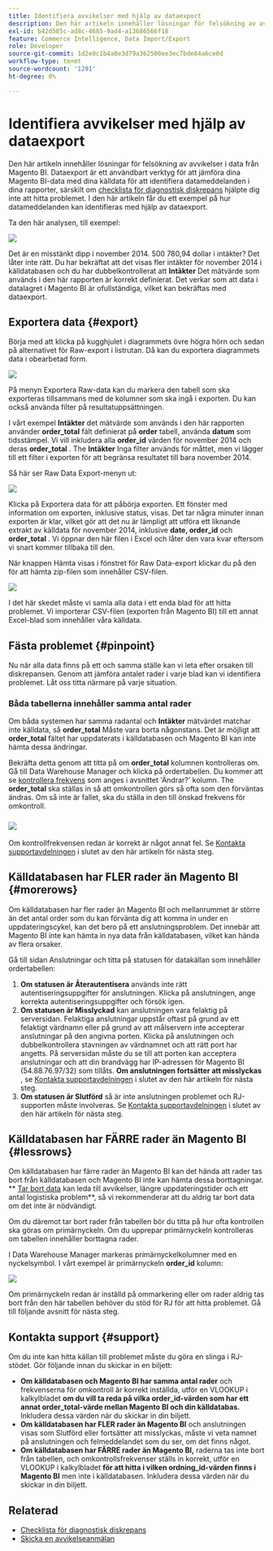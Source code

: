 ```yaml
---
title: Identifiera avvikelser med hjälp av dataexport
description: Den här artikeln innehåller lösningar för felsökning av avvikelser i data från Magento BI. Dataexport är ett användbart verktyg för att jämföra dina Magento BI-data med dina källdata för att identifiera datameddelanden i dina rapporter, särskilt om [checklista för diagnostik av diskrepanser](/help/troubleshooting/miscellaneous/diagnosing-a-data-discrepancy.md) inte hjälper dig att identifiera problemet. I den här artikeln får du ett exempel på hur datameddelanden kan identifieras med hjälp av dataexport.
exl-id: b42d585c-ad8c-4685-9ad4-a13686566f18
feature: Commerce Intelligence, Data Import/Export
role: Developer
source-git-commit: 1d2e0c1b4a8e3d79a362500ee3ec7bde84a6ce0d
workflow-type: tm+mt
source-wordcount: '1291'
ht-degree: 0%

---
```


# Identifiera avvikelser med hjälp av dataexport

Den här artikeln innehåller lösningar för felsökning av avvikelser i data från Magento BI. Dataexport är ett användbart verktyg för att jämföra dina Magento BI-data med dina källdata för att identifiera datameddelanden i dina rapporter, särskilt om [checklista för diagnostisk diskrepans](/help/troubleshooting/miscellaneous/diagnosing-a-data-discrepancy.md) hjälpte dig inte att hitta problemet. I den här artikeln får du ett exempel på hur datameddelanden kan identifieras med hjälp av dataexport.

Ta den här analysen, till exempel:

![](assets/Exports_Discrepancies_1.png)

Det är en misstänkt dipp i november 2014. 500 780,94 dollar i intäkter? Det låter inte rätt. Du har bekräftat att det visas fler intäkter för november 2014 i källdatabasen och du har dubbelkontrollerat att **Intäkter** Det mätvärde som används i den här rapporten är korrekt definierat. Det verkar som att data i datalagret i Magento BI är ofullständiga, vilket kan bekräftas med dataexport.

## Exportera data {#export}

Börja med att klicka på kugghjulet i diagrammets övre högra hörn och sedan på alternativet för Raw-export i listrutan. Då kan du exportera diagrammets data i obearbetad form.

![](assets/Export_Discrepancies_5.gif)

På menyn Exportera Raw-data kan du markera den tabell som ska exporteras tillsammans med de kolumner som ska ingå i exporten. Du kan också använda filter på resultatuppsättningen.

I vårt exempel **Intäkter** det mätvärde som används i den här rapporten använder **order\_total** fält definierat på **order** tabell, använda **datum** som tidsstämpel. Vi vill inkludera alla **order\_id** värden för november 2014 och deras **order\_total** . The **Intäkter** Inga filter används för måttet, men vi lägger till ett filter i exporten för att begränsa resultatet till bara november 2014.

Så här ser Raw Data Export-menyn ut:

![](assets/Exports_Discrepancies_2.png)

Klicka på Exportera data för att påbörja exporten. Ett fönster med information om exporten, inklusive status, visas. Det tar några minuter innan exporten är klar, vilket gör att det nu är lämpligt att utföra ett liknande extrakt av källdata för november 2014, inklusive **date, order\_id** och **order\_total** . Vi öppnar den här filen i Excel och låter den vara kvar eftersom vi snart kommer tillbaka till den.

När knappen Hämta visas i fönstret för Raw Data-export klickar du på den för att hämta zip-filen som innehåller CSV-filen.

![](assets/Export_Discrepancies_6.png)

I det här skedet måste vi samla alla data i ett enda blad för att hitta problemet. Vi importerar CSV-filen (exporten från Magento BI) till ett annat Excel-blad som innehåller våra källdata.

## Fästa problemet {#pinpoint}

Nu när alla data finns på ett och samma ställe kan vi leta efter orsaken till diskrepansen. Genom att jämföra antalet rader i varje blad kan vi identifiera problemet. Låt oss titta närmare på varje situation.

### Båda tabellerna innehåller samma antal rader

Om båda systemen har samma radantal och **Intäkter** mätvärdet matchar inte källdata, så **order\_total** Måste vara borta någonstans. Det är möjligt att **order\_total** fältet har uppdaterats i källdatabasen och Magento BI kan inte hämta dessa ändringar.

Bekräfta detta genom att titta på om **order\_total** kolumnen kontrolleras om. Gå till Data Warehouse Manager och klicka på ordertabellen. Du kommer att se [kontrollera frekvens](https://experienceleague.adobe.com/docs/commerce-business-intelligence/mbi/analyze/warehouse-manager/cfg-data-rechecks.html) som anges i avsnittet &#39;Ändrar?&#39; kolumn. The **order\_total** ska ställas in så att omkontrollen görs så ofta som den förväntas ändras. Om så inte är fallet, ska du ställa in den till önskad frekvens för omkontroll.

### ![](assets/Export_Discrepancies_4.gif)

Om kontrollfrekvensen redan är korrekt är något annat fel. Se [Kontakta supportavdelningen](#support) i slutet av den här artikeln för nästa steg.

## Källdatabasen har FLER rader än Magento BI {#morerows}

Om källdatabasen har fler rader än Magento BI och mellanrummet är större än det antal order som du kan förvänta dig att komma in under en uppdateringscykel, kan det bero på ett anslutningsproblem. Det innebär att Magento BI inte kan hämta in nya data från källdatabasen, vilket kan hända av flera orsaker.

Gå till sidan Anslutningar och titta på statusen för datakällan som innehåller ordertabellen:

1. **Om statusen är Återautentisera** används inte rätt autentiseringsuppgifter för anslutningen. Klicka på anslutningen, ange korrekta autentiseringsuppgifter och försök igen.
1. **Om statusen är Misslyckad** kan anslutningen vara felaktig på serversidan. Felaktiga anslutningar uppstår oftast på grund av ett felaktigt värdnamn eller på grund av att målservern inte accepterar anslutningar på den angivna porten. Klicka på anslutningen och dubbelkontrollera stavningen av värdnamnet och att rätt port har angetts. På serversidan måste du se till att porten kan acceptera anslutningar och att din brandvägg har IP-adressen för Magento BI (54.88.76.97/32) som tillåts. **Om anslutningen fortsätter att misslyckas** , se [Kontakta supportavdelningen](#support) i slutet av den här artikeln för nästa steg.
1. **Om statusen är Slutförd** så är inte anslutningen problemet och RJ-supporten måste involveras. Se [Kontakta supportavdelningen](#support) i slutet av den här artikeln för nästa steg.

## Källdatabasen har FÄRRE rader än Magento BI {#lessrows}

Om källdatabasen har färre rader än Magento BI kan det hända att rader tas bort från källdatabasen och Magento BI inte kan hämta dessa borttagningar. ** [Tar bort data](https://experienceleague.adobe.com/docs/commerce-business-intelligence/mbi/best-practices/data/opt-db-analysis.html) kan leda till avvikelser, längre uppdateringstider och ett antal logistiska problem**, så vi rekommenderar att du aldrig tar bort data om det inte är nödvändigt.

Om du däremot tar bort rader från tabellen bör du titta på hur ofta kontrollen ska göras om primärnyckeln. Om du upprepar primärnyckeln kontrolleras om tabellen innehåller borttagna rader.

I Data Warehouse Manager markeras primärnyckelkolumner med en nyckelsymbol. I vårt exempel är primärnyckeln **order\_id** kolumn:

![](assets/Export_Discrepancies_3.png)

Om primärnyckeln redan är inställd på ommarkering eller om rader aldrig tas bort från den här tabellen behöver du stöd för RJ för att hitta problemet. Gå till följande avsnitt för nästa steg.

## Kontakta support {#support}

Om du inte kan hitta källan till problemet måste du göra en slinga i RJ-stödet. Gör följande innan du skickar in en biljett:

* **Om källdatabasen och Magento BI har samma antal rader** och frekvenserna för omkontroll är korrekt inställda, utför en VLOOKUP i kalkylbladet **om du vill ta reda på vilka order\_id-värden som har ett annat order\_total-värde mellan Magento BI och din källdatabas.** Inkludera dessa värden när du skickar in din biljett.
* **Om källdatabasen har FLER rader än Magento BI** och anslutningen visas som Slutförd eller fortsätter att misslyckas, måste vi veta namnet på anslutningen och felmeddelandet som du ser, om det finns något.
* **Om källdatabasen har FÄRRE rader än Magento BI,** raderna tas inte bort från tabellen, och omkontrollsfrekvenser ställs in korrekt, utför en VLOOKUP i kalkylbladet **för att hitta i vilken ordning\_id-värden finns i Magento BI** men inte i källdatabasen. Inkludera dessa värden när du skickar in din biljett.

## Relaterad

* [Checklista för diagnostisk diskrepans](/help/troubleshooting/miscellaneous/diagnosing-a-data-discrepancy.md)
* [Skicka en avvikelseanmälan](https://support.magento.com/hc/en-us/articles/360016506472-Submitting-a-data-discrepancy-ticket)
